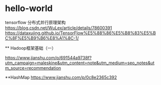 # hello-world
tensorflow 分布式并行原理架构
https://blog.csdn.net/WuLex/article/details/78600391
https://dataxujing.github.io/TensorFlow%E5%88%86%E5%B8%83%E5%BC%8F%E5%B9%B6%E8%A1%8C-1/

** Hadoop框架基础（一）

https://www.jianshu.com/p/691544a9738f?utm_campaign=maleskine&utm_content=note&utm_medium=seo_notes&utm_source=recommendation

**HashMap
https://www.jianshu.com/p/0c8e2365c392
